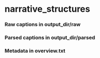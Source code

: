 # narrative_structures

### Raw captions in output_dir/raw
### Parsed captions in output_dir/parsed
### Metadata in overview.txt